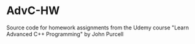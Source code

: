 # AdvC-HW
Source code for homework assignments from the Udemy course "Learn Advanced C++ Programming"  by John Purcell 
